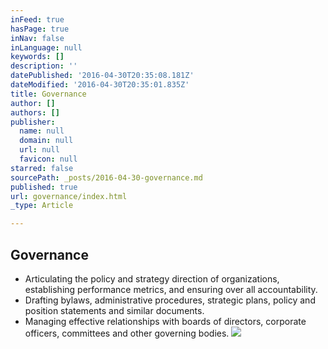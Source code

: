 ```yaml
---
inFeed: true
hasPage: true
inNav: false
inLanguage: null
keywords: []
description: ''
datePublished: '2016-04-30T20:35:08.181Z'
dateModified: '2016-04-30T20:35:01.835Z'
title: Governance
author: []
authors: []
publisher:
  name: null
  domain: null
  url: null
  favicon: null
starred: false
sourcePath: _posts/2016-04-30-governance.md
published: true
url: governance/index.html
_type: Article

---
```

## Governance

* Articulating the policy and strategy direction of organizations, establishing performance metrics, and ensuring over all accountability.
* Drafting bylaws, administrative procedures, strategic plans, policy and position statements and similar documents.
* Managing effective relationships with boards of directors, corporate officers, committees and other governing bodies.
![](https://the-grid-user-content.s3-us-west-2.amazonaws.com/6393ba7d-4d52-422c-a519-bde80e247895.jpg)